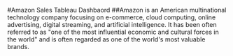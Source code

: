 #Amazon Sales Tableau Dashbaord
##Amazon is an American multinational technology company focusing on e-commerce, cloud computing, online advertising, digital streaming, and artificial intelligence. It has been often referred to as "one of the most influential economic and cultural forces in the world" and is often regarded as one of the world's most valuable brands.

